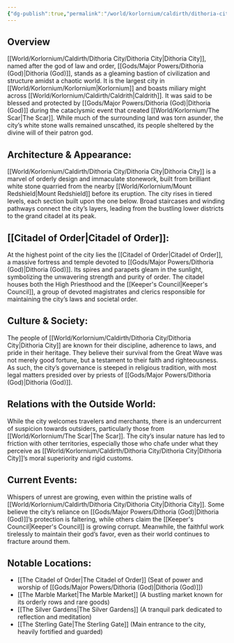 ```yaml
---
{"dg-publish":true,"permalink":"/world/korlornium/caldirth/dithoria-city/dithoria-city/","created":"2025-02-23T23:38:39.331-07:00"}
---
```


## Overview 
[[World/Korlornium/Caldirth/Dithoria City/Dithoria City\|Dithoria City]], named after the god of law and order, [[Gods/Major Powers/Dithoria (God)\|Dithoria (God)]], stands as a gleaming bastion of civilization and structure amidst a chaotic world. It is the largest city in [[World/Korlornium/Korlornium\|Korlornium]] and boasts miliary might across [[World/Korlornium/Caldirth/Caldrith\|Caldrith]]. It was said to be blessed and protected by [[Gods/Major Powers/Dithoria (God)\|Dithoria (God)]] during the cataclysmic event that created [[World/Korlornium/The Scar\|The Scar]]. While much of the surrounding land was torn asunder, the city’s white stone walls remained unscathed, its people sheltered by the divine will of their patron god.

## Architecture & Appearance: 
[[World/Korlornium/Caldirth/Dithoria City/Dithoria City\|Dithoria City]] is a marvel of orderly design and immaculate stonework, built from brilliant white stone quarried from the nearby [[World/Korlornium/Mount Redshield\|Mount Redshield]] before its eruption. The city rises in tiered levels, each section built upon the one below. Broad staircases and winding pathways connect the city’s layers, leading from the bustling lower districts to the grand citadel at its peak.

## [[Citadel of Order\|Citadel of Order]]: 
At the highest point of the city lies the [[Citadel of Order\|Citadel of Order]], a massive fortress and temple devoted to [[Gods/Major Powers/Dithoria (God)\|Dithoria (God)]]. Its spires and parapets gleam in the sunlight, symbolizing the unwavering strength and purity of order. The citadel houses both the High Priesthood and the [[Keeper's Council\|Keeper's Council]], a group of devoted magistrates and clerics responsible for maintaining the city’s laws and societal order.

## Culture & Society: 
The people of [[World/Korlornium/Caldirth/Dithoria City/Dithoria City\|Dithoria City]] are known for their discipline, adherence to laws, and pride in their heritage. They believe their survival from the Great Wave was not merely good fortune, but a testament to their faith and righteousness. As such, the city’s governance is steeped in religious tradition, with most legal matters presided over by priests of [[Gods/Major Powers/Dithoria (God)\|Dithoria (God)]].

## Relations with the Outside World:
While the city welcomes travelers and merchants, there is an undercurrent of suspicion towards outsiders, particularly those from [[World/Korlornium/The Scar\|The Scar]]. The city’s insular nature has led to friction with other territories, especially those who chafe under what they perceive as [[World/Korlornium/Caldirth/Dithoria City/Dithoria City\|Dithoria City]]’s moral superiority and rigid customs.

## Current Events:
Whispers of unrest are growing, even within the pristine walls of [[World/Korlornium/Caldirth/Dithoria City/Dithoria City\|Dithoria City]]. Some believe the city’s reliance on [[Gods/Major Powers/Dithoria (God)\|Dithoria (God)]]’s protection is faltering, while others claim the [[Keeper's Council\|Keeper's Council]] is growing corrupt. Meanwhile, the faithful work tirelessly to maintain their god’s favor, even as their world continues to fracture around them.

## Notable Locations:

- [[The Citadel of Order\|The Citadel of Order]] (Seat of power and worship of [[Gods/Major Powers/Dithoria (God)\|Dithoria (God)]])
- [[The Marble Market\|The Marble Market]] (A bustling market known for its orderly rows and rare goods)
- [[The Silver Gardens\|The Silver Gardens]] (A tranquil park dedicated to reflection and meditation)
- [[The Sterling Gate\|The Sterling Gate]] (Main entrance to the city, heavily fortified and guarded)


